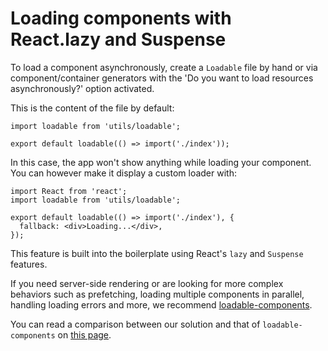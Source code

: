 # Loading components with React.lazy and Suspense

To load a component asynchronously, create a `Loadable` file by hand or via
component/container generators with the 'Do you want to load resources
asynchronously?' option activated.

This is the content of the file by default:

```JS
import loadable from 'utils/loadable';

export default loadable(() => import('./index'));
```

In this case, the app won't show anything while loading your component. You can
however make it display a custom loader with:

```JS
import React from 'react';
import loadable from 'utils/loadable';

export default loadable(() => import('./index'), {
  fallback: <div>Loading...</div>,
});
```

This feature is built into the boilerplate using React's `lazy` and `Suspense`
features.

If you need server-side rendering or are looking for more complex behaviors such
as prefetching, loading multiple components in parallel, handling loading errors
and more, we recommend
[loadable-components](https://github.com/smooth-code/loadable-components).

You can read a comparison between our solution and that of `loadable-components`
on
[this page](https://www.smooth-code.com/open-source/loadable-components/docs/loadable-vs-react-lazy/).
